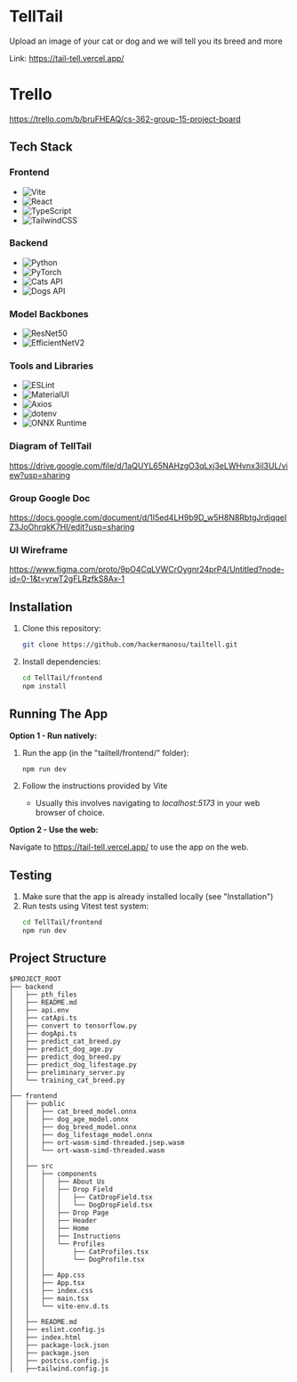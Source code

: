 # TellTail
Upload an image of your cat or dog and we will tell you its breed and more

Link: https://tail-tell.vercel.app/

# Trello
https://trello.com/b/bruFHEAQ/cs-362-group-15-project-board

## Tech Stack

### Frontend
- ![Vite](https://img.shields.io/badge/Vite-646CFF?style=for-the-badge&logo=vite&logoColor=white)
- ![React](https://img.shields.io/badge/React-61DAFB?style=for-the-badge&logo=react&logoColor=black) 
- ![TypeScript](https://img.shields.io/badge/TypeScript-3178C6?style=for-the-badge&logo=typescript&logoColor=white) 
- ![TailwindCSS](https://img.shields.io/badge/TailwindCSS-38B2AC?style=for-the-badge&logo=tailwind-css&logoColor=white)

### Backend
- ![Python](https://img.shields.io/badge/Python-3776AB?style=for-the-badge&logo=python&logoColor=white) 
- ![PyTorch](https://img.shields.io/badge/PyTorch-EE4C2C?style=for-the-badge&logo=pytorch&logoColor=white) 
- ![Cats API](https://img.shields.io/badge/Cats%20API-FFD700?style=for-the-badge&logo=cat&logoColor=black) 
- ![Dogs API](https://img.shields.io/badge/Dogs%20API-8B4513?style=for-the-badge&logo=dog&logoColor=white) 


### Model Backbones
- ![ResNet50](https://img.shields.io/badge/ResNet50-0096FF?style=for-the-badge&logo=deep-learning&logoColor=white) 
- ![EfficientNetV2](https://img.shields.io/badge/EfficientNetV2-00C853?style=for-the-badge&logo=deep-learning&logoColor=white) 


### Tools and Libraries
- ![ESLint](https://img.shields.io/badge/ESLint-4B32C3?style=for-the-badge&logo=eslint&logoColor=white) 
- ![MaterialUI](https://img.shields.io/badge/Material%20UI-0081CB?style=for-the-badge&logo=mui&logoColor=white) 
- ![Axios](https://img.shields.io/badge/Axios-5A29E4?style=for-the-badge&logo=axios&logoColor=white) 
- ![dotenv](https://img.shields.io/badge/dotenv-ECD53F?style=for-the-badge&logo=.env&logoColor=black) 
- ![ONNX Runtime](https://img.shields.io/badge/ONNX%20Runtime-005CED?style=for-the-badge&logo=onnx&logoColor=white)


### Diagram of TellTail
https://drive.google.com/file/d/1aQUYL65NAHzgO3qLxj3eLWHvnx3il3UL/view?usp=sharing

### Group Google Doc 
https://docs.google.com/document/d/1I5ed4LH9b9D_w5H8N8RbtgJrdjqqeIZ3JoOhrqkK7HI/edit?usp=sharing 

### UI Wireframe
https://www.figma.com/proto/9pO4CqLVWCrOygnr24prP4/Untitled?node-id=0-1&t=yrwT2gFLRzfkS8Ax-1

## Installation
1. Clone this repository:
   ```bash
   git clone https://github.com/hackermanosu/tailtell.git
   ```
2. Install dependencies:
   ```bash
   cd TellTail/frontend
   npm install
   ```

## Running The App
**Option 1 - Run natively:**
1. Run the app (in the "tailtell/frontend/" folder):
   ```bash
   npm run dev
   ```
2. Follow the instructions provided by Vite

   - Usually this involves navigating to _localhost:5173_ in your web browser of choice.


**Option 2 - Use the web:**

Navigate to https://tail-tell.vercel.app/ to use the app on the web.

## Testing
1. Make sure that the app is already installed locally (see "Installation")
2. Run tests using Vitest test system:
    ```bash
   cd TellTail/frontend
   npm run dev
   ```

## Project Structure

```
$PROJECT_ROOT
├── backend
│   ├── pth_files
│   ├── README.md
│   ├── api.env
│   ├── catApi.ts
│   ├── convert to tensorflow.py
│   ├── dogApi.ts
│   ├── predict_cat_breed.py
│   ├── predict_dog_age.py
│   ├── predict_dog_breed.py
│   ├── predict_dog_lifestage.py
│   ├── preliminary_server.py
│   └── training_cat_breed.py
│
├── frontend
│   ├── public
│   │   ├── cat_breed_model.onnx
│   │   ├── dog_age_model.onnx
│   │   ├── dog_breed_model.onnx
│   │   ├── dog_lifestage_model.onnx
│   │   ├── ort-wasm-simd-threaded.jsep.wasm
│   │   └── ort-wasm-simd-threaded.wasm
│   │
│   ├── src
│   │   ├── components
│   │   │   ├── About Us
│   │   │   ├── Drop Field
│   │   │   │   ├── CatDropField.tsx
│   │   │   │   └── DogDropField.tsx
│   │   │   ├── Drop Page
│   │   │   ├── Header
│   │   │   ├── Home
│   │   │   ├── Instructions
│   │   │   └── Profiles
│   │   │       ├── CatProfiles.tsx
│   │   │       └── DogProfile.tsx
│   │   │
│   │   ├── App.css
│   │   ├── App.tsx
│   │   ├── index.css
│   │   ├── main.tsx
│   │   └── vite-env.d.ts
│   │
│   ├── README.md
│   ├── eslint.config.js
│   ├── index.html
│   ├── package-lock.json
│   ├── package.json
│   ├── postcss.config.js
│   ├──tailwind.config.js


